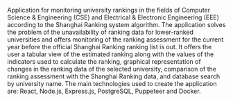 Application for monitoring university rankings in the fields of Computer Science & Engineering (CSE) and Electrical & Electronic Engineering (EEE) according to the Shanghai Ranking system algorithm. The application solves the problem of the unavailability of ranking data for lower-ranked universities and offers monitoring of the ranking assessment for the current year before the official Shanghai Ranking ranking list is out. It offers the user a tabular view of the estimated ranking along with the values of the indicators used to calculate the ranking, graphical representation of changes in the ranking data of the selected university, comparison of the ranking assessment with the Shanghai Ranking data, and database search by university name. The main technologies used to create the application are: React, Node.js, Express.js, PostgreSQL, Puppeteer and Docker.

